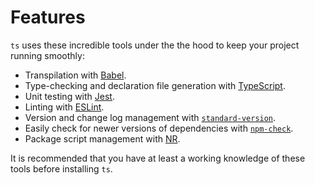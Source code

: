 # Features

`ts` uses these incredible tools under the the hood to keep your project running
smoothly:

* Transpilation with [Babel](https://babeljs.io/).
* Type-checking and declaration file generation with [TypeScript](https://www.typescriptlang.org).
* Unit testing with [Jest](https://jestjs.io/).
* Linting with [ESLint](https://eslint.org/).
* Version and change log management with [`standard-version`](https://github.com/conventional-changelog/standard-version).
* Easily check for newer versions of dependencies with [`npm-check`](https://github.com/dylang/npm-check).
* Package script management with [NR](https://github.com/darkobits/nr).

It is recommended that you have at least a working knowledge of these tools
before installing `ts`.
